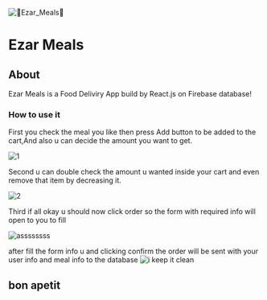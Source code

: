 ![🍕Ezar_Meals🍕](https://user-images.githubusercontent.com/26817538/134814029-01e27785-212c-4e46-a608-cf96f621ff29.png)
# Ezar Meals 
## About 
Ezar Meals is a Food Deliviry App build by React.js on Firebase database!

### How to use it 

First you check the meal you like then press Add button to be added to the cart,And also u can decide the amount you want to get.

![1](https://user-images.githubusercontent.com/26817538/134814626-7f2b0914-b52a-4a29-9ae1-e0867caf4778.jpg)

Second u can double check the amount u wanted inside your cart and even remove that item by decreasing it.

![2](https://user-images.githubusercontent.com/26817538/134814726-2daca8d5-caa5-40d0-aa5e-37b3e55a4995.jpg)

Third if all okay u should now click order so the form with required info will open to you to fill 

![assssssss](https://user-images.githubusercontent.com/26817538/134815065-4f78004b-8056-40d2-b6ba-44b1ba05a382.jpg)

after fill the form info u and clicking confirm the order will be sent with your user info and meal info to the database
![i keep it clean ](https://user-images.githubusercontent.com/26817538/134815255-8256a105-5175-4c5e-ba43-3f7df73325fe.jpg)

## bon apetit
